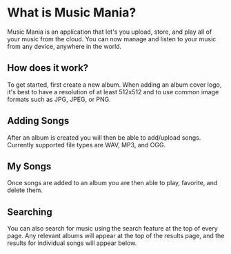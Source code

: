 

# What is Music Mania?

Music Mania is an application that let's you upload, store, and play all of your music from the cloud. You can now manage and listen to your music from any device, anywhere in the world.



## How does it work?

To get started, first create a new album. When adding an album cover logo, it's best to have a resolution of at least 512x512 and to use common image formats such as JPG, JPEG, or PNG.



## Adding Songs

After an album is created you will then be able to add/upload songs. Currently supported file types are WAV, MP3, and OGG.



## My Songs

Once songs are added to an album you are then able to play, favorite, and delete them.



## Searching

You can also search for music using the search feature at the top of every page. Any relevant albums will appear at the top of the results page, and the results for individual songs will appear below. 


